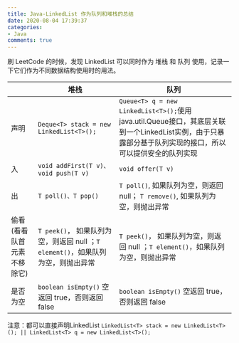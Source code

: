 ```yaml
---
title: Java-LinkedList 作为队列和堆栈的总结
date: 2020-08-04 17:39:37
categories:
- Java
comments: true
---
```


刷 LeetCode 的时候，发现 LinkedList 可以同时作为 堆栈 和 队列 使用，记录一下它们作为不同数据结构使用时的用法。

<!-- more -->

|                            | 堆栈                                                         | 队列                                                         |
| -------------------------- | ------------------------------------------------------------ | ------------------------------------------------------------ |
| 声明                       | `Deque<T> stack = new LinkedList<T>();`                      | `Queue<T> q = new LinkedList<T>();`使用java.util.Queue接口，其底层关联到一个LinkedList实例，由于只暴露部分基于队列实现的接口，所以可以提供安全的队列实现 |
| 入                         | `void addFirst(T v)、void push(T v)`                         | `void offer(T v)`                                            |
| 出                         | `T poll()、T pop()`                                          | `T poll()`, 如果队列为空，则返回null； `T remove()`, 如果队列为空，则抛出异常 |
| 偷看(看看队首元素不移除它) | `T peek()`， 如果队列为空，则返回 null ；`T element()`，如果队列为空，则抛出异常 | `T peek()`， 如果队列为空，则返回 null ；`T element()`，如果队列为空，则抛出异常 |
| 是否为空                   | `boolean isEmpty()` 空返回 true，否则返回 false              | `boolean isEmpty()` 空返回 true，否则返回 false              |

注意：都可以直接声明LinkedList  `LinkedList<T> stack = new LinkedList<T>(); || LinkedList<T> q = new LinkedList<T>();`

